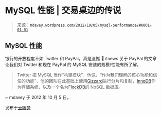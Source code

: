 <!--yml

分类：未分类

日期：2024-05-18 06:34:45

-->

# MySQL 性能 | 交易桌边的传说

> 来源：[`mdavey.wordpress.com/2012/10/05/mysql-performance/#0001-01-01`](https://mdavey.wordpress.com/2012/10/05/mysql-performance/#0001-01-01)

## MySQL 性能

银行的开放程度不如 Twitter 和 PayPal，真是遗憾 🙂 itnews 关于 PayPal 的文章让我们对 Twitter 和现在 PayPal 的 MySQL 安装的规模/性能有所了解。

> Twitter 把 MySQL 当作“构建模块”，他说，“作为我们理解的核心功能和信任的功能”，他的团队在此基础上使用[Gizzard](https://github.com/twitter/gizzard#readme)进行分片和复制，[InnoDB](http://www.innodb.com/)作为存储系统，以及一个名为[FlockDB](http://en.wikipedia.org/wiki/FlockDB)的 NoSQL 数据库。

~ mdavey 于 2012 年 10 月 5 日。

发布于[云服务](https://mdavey.wordpress.com/category/hpc/cloud/)
